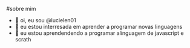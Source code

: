  #sobre mim
 - 👋 oi, eu sou @lucielen01
- 👀 eu estou interresada em aprender a programar novas linguagens
- 🌱 eu estou aprendendendo a programar alinguagem de javascript e scrath

